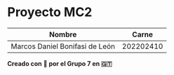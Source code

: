 # Proyecto MC2


|Nombre|Carne|
|---|---|
|Marcos Daniel Bonifasi de León |202202410|       







**Creado con :blue_heart: por el Grupo 7 en :guatemala:**